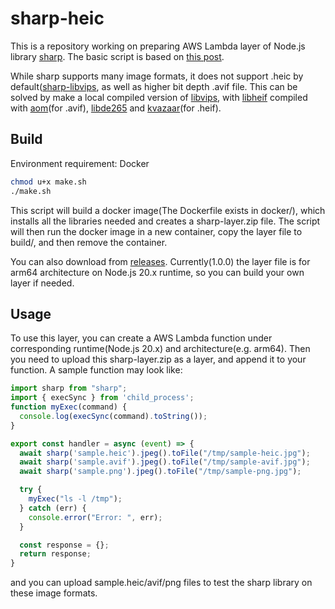 # sharp-heic

This is a repository working on preparing AWS Lambda layer of Node.js library [sharp](https://github.com/lovell/sharp). The basic script is based on [this post](https://toshiro110.hatenablog.com/entry/2021/09/12/205439).

While sharp supports many image formats, it does not support .heic by default([sharp-libvips](https://github.com/lovell/sharp-libvips), as well as higher bit depth .avif file. This can be solved by make a local compiled version of [libvips](https://github.com/libvips/libvips), with [libheif](https://github.com/strukturag/libheif) compiled with [aom](https://aomedia.googlesource.com/aom/)(for .avif), [libde265](https://github.com/strukturag/libde265) and [kvazaar](https://github.com/ultravideo/kvazaar)(for .heif).

## Build
Environment requirement: Docker
```sh
chmod u+x make.sh
./make.sh
```
This script will build a docker image(The Dockerfile exists in docker/), which installs all the libraries needed and creates a sharp-layer.zip file. The script will then run the docker image in a new container, copy the layer file to build/, and then remove the container.

You can also download from [releases](https://github.com/CaoRX/sharp-heic/releases). Currently(1.0.0) the layer file is for arm64 architecture on Node.js 20.x runtime, so you can build your own layer if needed.

## Usage
To use this layer, you can create a AWS Lambda function under corresponding runtime(Node.js 20.x) and architecture(e.g. arm64). Then you need to upload this sharp-layer.zip as a layer, and append it to your function. A sample function may look like:
```javascript
import sharp from "sharp";
import { execSync } from 'child_process';
function myExec(command) {
  console.log(execSync(command).toString());
}

export const handler = async (event) => {
  await sharp('sample.heic').jpeg().toFile("/tmp/sample-heic.jpg");
  await sharp('sample.avif').jpeg().toFile("/tmp/sample-avif.jpg");
  await sharp('sample.png').jpeg().toFile("/tmp/sample-png.jpg");

  try {
    myExec("ls -l /tmp");
  } catch (err) {
    console.error("Error: ", err);
  }

  const response = {};
  return response;
}
```
and you can upload sample.heic/avif/png files to test the sharp library on these image formats.
